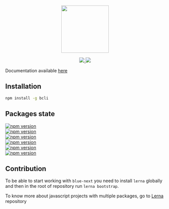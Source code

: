 <p align="center" style="font-size: 12px">
  <img  src="http://i.imgur.com/QmJrU0A.png" width="150" />
  <br />
  <br />
  <a href="https://www.npmjs.com/package/bcli">
   <img src="https://img.shields.io/npm/dm/bcli.svg?label=blue-cli" />
   </a>
   <a href="https://www.npmjs.com/package/blue-scripts">
   <img src="https://img.shields.io/npm/dm/blue-scripts.svg?label=blue-scripts" />
   </a>
</p>

Documentation available [here](https://blocklevel.gitbooks.io/blue-next/content/)

## Installation

```bash
npm install -g bcli
```

## Packages state
<p>
  <a href="https://www.npmjs.com/package/bcli">
    <img src="https://img.shields.io/npm/v/bcli.svg?label=blue-cli" alt="npm version">
  </a><br>
  <a href="https://www.npmjs.com/package/blue-scripts">
    <img src="https://img.shields.io/npm/v/blue-scripts.svg?label=blue-scripts" alt="npm version">
  </a><br>
  <a href="https://www.npmjs.com/package/blue-templates">
    <img src="https://img.shields.io/npm/v/blue-templates.svg?label=blue-templates" alt="npm version">
  </a><br>
  <a href="https://www.npmjs.com/package/eslint-config-blue">
    <img src="https://img.shields.io/npm/v/eslint-config-blue.svg?label=eslint-config-blue" alt="npm version">
  </a><br>
  <a href="https://www.npmjs.com/package/babel-preset-blue">
    <img src="https://img.shields.io/npm/v/babel-preset-blue.svg?label=babel-preset-blue" alt="npm version">
  </a><br>
  <a href="https://www.npmjs.com/package/blue-jest">
    <img src="https://img.shields.io/npm/v/blue-jest.svg?label=blue-jest" alt="npm version">
  </a><br>
</p>

## Contribution

To be able to start working with `blue-next` you need to install `lerna` globally and then in the root of repository run `lerna bootstrap`.

To know more about javascript projects with multiple packages, go to [Lerna](https://github.com/lerna/lerna) repository
